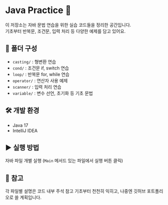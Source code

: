 # Java Practice 🚀

이 저장소는 자바 문법 연습을 위한 실습 코드들을 정리한 공간입니다.  
기초부터 반복문, 조건문, 입력 처리 등 다양한 예제를 담고 있어요.

## 📁 폴더 구성

- `casting/` : 형변환 연습
- `cond/` : 조건문 if, switch 연습
- `loop/` : 반복문 for, while 연습
- `operator/` : 연산자 사용 예제
- `scanner/` : 입력 처리 연습
- `variable/` : 변수 선언, 초기화 등 기초 문법

## 🛠 개발 환경
- Java 17
- IntelliJ IDEA

## ▶️ 실행 방법
자바 파일 개별 실행 (`Main` 메서드 있는 파일에서 실행 버튼 클릭)

## 📌 참고
각 파일별 설명은 코드 내부 주석 참고 
기초부터 천천히 익히고, 나중엔 깃허브 포트폴리오로 쓸 계획입니다.
